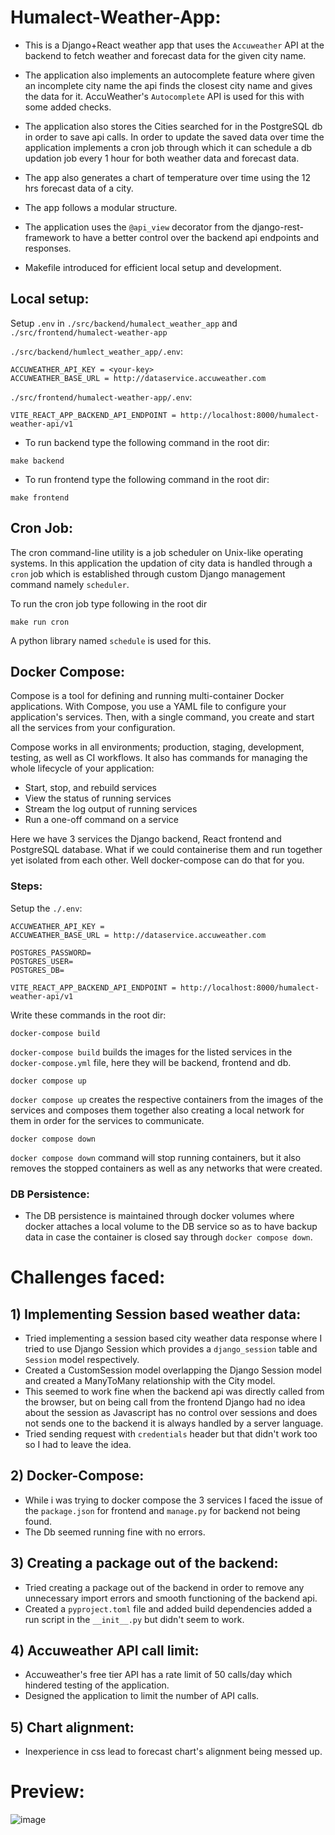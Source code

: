 # Humalect-Weather-App:

- This is a Django+React weather app that uses the `Accuweather` API at the backend to fetch weather and forecast data for the given city name.

- The application also implements an autocomplete feature where given an incomplete city name the api finds the closest city name and gives the data for it. AccuWeather's `Autocomplete` API is used for this with some added checks.

- The application also stores the Cities searched for in the PostgreSQL db in order to save api calls. In order to update the saved data over time the application implements a cron job through which it can schedule a db updation job every 1 hour for both weather data and forecast data.

- The app also generates a chart of temperature over time using the 12 hrs forecast data of a city.
- The app follows a modular structure.
- The application uses the `@api_view` decorator from the django-rest-framework to have a better control over the backend api endpoints and responses.
- Makefile introduced for efficient local setup and development.
## Local setup:

Setup `.env` in `./src/backend/humalect_weather_app` and `./src/frontend/humalect-weather-app`

`./src/backend/humlect_weather_app/.env`:
```
ACCUWEATHER_API_KEY = <your-key>
ACCUWEATHER_BASE_URL = http://dataservice.accuweather.com
```
`./src/frontend/humalect-weather-app/.env`:
```
VITE_REACT_APP_BACKEND_API_ENDPOINT = http://localhost:8000/humalect-weather-api/v1
```

- To run backend type the following command in the root dir:
```
make backend
```
- To run frontend type the following command in the root dir:
```
make frontend
```

## Cron Job:
The cron command-line utility is a job scheduler on Unix-like operating systems.
In this application the updation of city data is handled through a `cron` job which is established through custom Django management command namely `scheduler`.

To run the cron job type following in the root dir
```
make run cron
```

A python library named `schedule` is used for this.
## Docker Compose:

Compose is a tool for defining and running multi-container Docker applications. With Compose, you use a YAML file to configure your application's services. Then, with a single command, you create and start all the services from your configuration.

Compose works in all environments; production, staging, development, testing, as well as CI workflows. It also has commands for managing the whole lifecycle of your application:

- Start, stop, and rebuild services
- View the status of running services
- Stream the log output of running services
- Run a one-off command on a service

Here we have 3 services the Django backend, React frontend and PostgreSQL database.
What if we could containerise them and run together yet isolated from each other. Well docker-compose can do that for you.

### Steps:
Setup the `./.env`:
```
ACCUWEATHER_API_KEY = 
ACCUWEATHER_BASE_URL = http://dataservice.accuweather.com

POSTGRES_PASSWORD=
POSTGRES_USER=
POSTGRES_DB=

VITE_REACT_APP_BACKEND_API_ENDPOINT = http://localhost:8000/humalect-weather-api/v1
```
Write these commands in the root dir:

```
docker-compose build
```
`docker-compose build` builds the images for the listed services in the `docker-compose.yml` file, here they will be backend, frontend and db.

```
docker compose up
```
`docker compose up` creates the respective containers from the images of the services and composes them together also creating a local network for them in order for the services to communicate.

```
docker compose down
```
`docker compose down` command will stop running containers, but it also removes the stopped containers as well as any networks that were created.

### DB Persistence:

- The DB persistence is maintained through docker volumes where docker attaches a local volume to the DB service so as to have backup data in case the container is closed say through `docker compose down`.

# Challenges faced:

## 1) Implementing Session based weather data:
- Tried implementing a session based city weather data response where I tried to use Django Session which provides a `django_session` table and `Session` model respectively.
- Created a CustomSession model overlapping the Django Session model and created a ManyToMany relationship with the City model.
- This seemed to work fine when the backend api was directly called from the browser, but on being call from the frontend Django had no idea about the session as Javascript has no control over sessions and does not sends one to the backend it is always handled by a server language.
- Tried sending request with `credentials` header but that didn't work too so I had to leave the idea.

## 2) Docker-Compose:
- While i was trying to docker compose the 3 services I faced the issue of the `package.json` for frontend and `manage.py` for backend not being found.
- The Db seemed running fine with no errors.

## 3) Creating a package out of the backend:
- Tried creating a package out of the backend in order to remove any unnecessary import errors and smooth functioning of the backend api.
- Created a `pyproject.toml` file and added build dependencies added a run script in the `__init__.py` but didn't seem to work.

## 4) Accuweather API call limit:
- Accuweather's free tier API has a rate limit of 50 calls/day which hindered testing of the application.
- Designed the application to limit the number of API calls.

## 5) Chart alignment:
- Inexperience in css lead to forecast chart's alignment being messed up.

# Preview:
![image](https://github.com/Anv3sh/Humalect-Weather-App/assets/51405870/5d885ad6-4b7d-4f9f-add7-0c6d66794f38)
